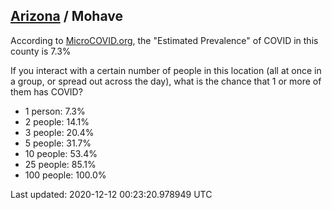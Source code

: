 
## [Arizona](/united-states/arizona) / Mohave

According to [MicroCOVID.org](http://microcovid.org),
the "Estimated Prevalence" of COVID in this county is 7.3%

If you interact with a certain number of people in this location
(all at once in a group, or spread out across the day), what is the chance that
1 or more of them has COVID?

- 1 person: 7.3%
- 2 people: 14.1%
- 3 people: 20.4%
- 5 people: 31.7%
- 10 people: 53.4%
- 25 people: 85.1%
- 100 people: 100.0%

Last updated: 2020-12-12 00:23:20.978949 UTC
